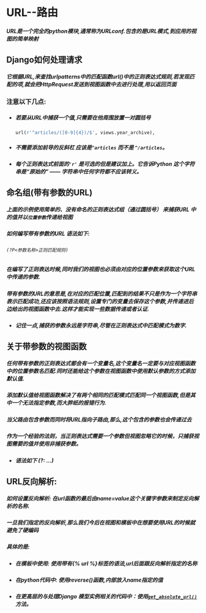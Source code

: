 # URL--路由

##### URL是一个完全的python模块,通常称为URLconf.包含的是URL模式,到应用的视图的简单映射



## Django如何处理请求

##### 	它根据URL,来查找urlpatterns中的匹配函数url()中的正则表达式规则,若发现匹配的项,就会把HttpRequest发送到视图函数中去进行处理,用以返回页面

### 注意以下几点:

- ##### 若要从URL中捕获一个值,只需要在他周围放置一对圆括号

  ```python
  url(r'^articles/([0-9]{4})/$', views.year_archive),
  ```

- ##### 不需要添加前导的反斜杠 应该是`^articles` 而不是 `^/articles`。

- ##### 每个正则表达式前面的`'r'` 是可选的但是建议加上。它告诉Python 这个字符串是“原始的” —— 字符串中任何字符都不应该转义。



## 命名组(带有参数的URL)

##### 	上面的示例使用简单的、*没有命名*的正则表达式组（通过圆括号） 来捕获URL 中的值并以`位置参数`传递给视图

##### 	如何编写带有参数的URL 语法如下:

###### 		`(?P<参数名称>正则匹配规则)`

##### 	在编写了正则表达时候,同时我们的视图也必须由对应的位置参数来获取这个URL中传递的参数.

##### 	带有参数的URL的意思是,在对应的匹配位置,匹配到的结果不只是作为一个字符串表示匹配成功,还应该按照语法规则,设置专门的变量去保存这个参数,并传递进后边给出的视图函数中去.这样才能实现一些数据传递或者认证.

- ##### 记住一点,捕获的参数永远是字符串,尽管在正则表达式中匹配模式为数字.



## 关于带参数的视图函数

##### 任何带有参数的正则表达式都会有一个变量名,这个变量名一定要与对应视图函数中的位置参数名匹配.同时还能给这个参数在视图函数中使用默认参数的方式添加默认值.

##### 添加默认值给视图函数解决了有两个相同的匹配模式匹配同一个视图函数,但是其中一个无法指定参数,而大胖纸的报错行为.

##### 当父路由包含参数而同时将URL指向子路由,那么,这个包含的参数也会传递过去

##### 作为一个经验的法则，当正则表达式需要一个参数但视图忽略它的时候，只捕获视图需要的值并使用非捕获参数。

- ##### 语法如下		(?: ...)



## URL反向解析:

##### 如何设置反向解析: 在url函数的最后由name=value这个关键字参数来制定反向解析的名称.

##### 一旦我们指定的反向解析,那么我们今后在视图和模板中在想要使用URL的时候就避免了硬编码

##### 具体的是:

- ##### 在模板中使用: 使用带有{% url %}标签的语法,url后面跟反向解析指定的名称

- ##### 在python代码中: 使用reverse()函数,内部放入name指定的值

- ##### 在更高层的与处理Django 模型实例相关的代码中：使用[`get_absolute_url()`](https://yiyibooks.cn/__trs__/xx/Django_1.11.6/ref/models/instances.html#django.db.models.Model.get_absolute_url) 方法。



